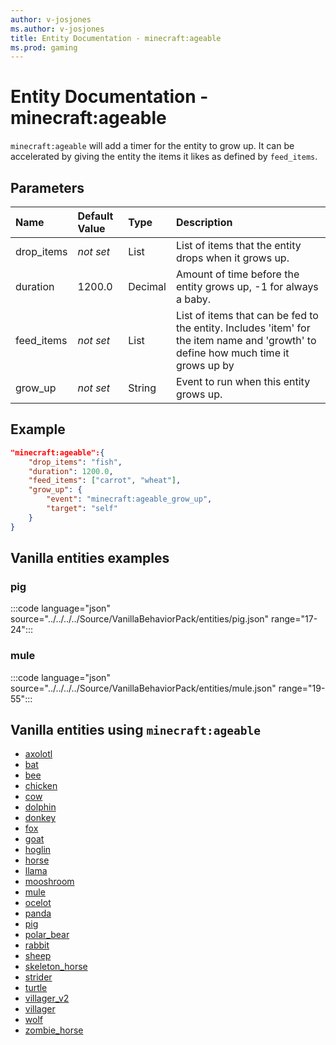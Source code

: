 ```yaml
---
author: v-josjones
ms.author: v-josjones
title: Entity Documentation - minecraft:ageable
ms.prod: gaming
---
```


# Entity Documentation - minecraft:ageable

`minecraft:ageable` will add a timer for the entity to grow up. It can be accelerated by giving the entity the items it likes as defined by `feed_items`.

## Parameters

|Name |Default Value  |Type  |Description  |
|:----------|:----------|:----------|:----------|
|drop_items|*not set* | List|  List of items that the entity drops when it grows up. |
|duration| 1200.0| Decimal|  Amount of time before the entity grows up, -1 for always a baby. |
|feed_items|*not set* | List| List of items that can be fed to the entity. Includes 'item' for the item name and 'growth' to define how much time it grows up by |
|grow_up|*not set* | String|  Event to run when this entity grows up. |

## Example

```json
"minecraft:ageable":{
    "drop_items": "fish",
    "duration": 1200.0,
    "feed_items": ["carrot", "wheat"],
    "grow_up": {
        "event": "minecraft:ageable_grow_up",
        "target": "self"
    }
}
```

## Vanilla entities examples

### pig

:::code language="json" source="../../../../Source/VanillaBehaviorPack/entities/pig.json" range="17-24":::

### mule

:::code language="json" source="../../../../Source/VanillaBehaviorPack/entities/mule.json" range="19-55":::

## Vanilla entities using `minecraft:ageable`

- [axolotl](../../../../Source/VanillaBehaviorPack_Snippets/entities/axolotl.md)
- [bat](../../../../Source/VanillaBehaviorPack_Snippets/entities/bat.md)
- [bee](../../../../Source/VanillaBehaviorPack_Snippets/entities/bee.md)
- [chicken](../../../../Source/VanillaBehaviorPack_Snippets/entities/chicken.md)
- [cow](../../../../Source/VanillaBehaviorPack_Snippets/entities/cow.md)
- [dolphin](../../../../Source/VanillaBehaviorPack_Snippets/entities/dolphin.md)
- [donkey](../../../../Source/VanillaBehaviorPack_Snippets/entities/donkey.md)
- [fox](../../../../Source/VanillaBehaviorPack_Snippets/entities/fox.md)
- [goat](../../../../Source/VanillaBehaviorPack_Snippets/entities/goat.md)
- [hoglin](../../../../Source/VanillaBehaviorPack_Snippets/entities/hoglin.md)
- [horse](../../../../Source/VanillaBehaviorPack_Snippets/entities/horse.md)
- [llama](../../../../Source/VanillaBehaviorPack_Snippets/entities/llama.md)
- [mooshroom](../../../../Source/VanillaBehaviorPack_Snippets/entities/mooshroom.md)
- [mule](../../../../Source/VanillaBehaviorPack_Snippets/entities/mule.md)
- [ocelot](../../../../Source/VanillaBehaviorPack_Snippets/entities/ocelot.md)
- [panda](../../../../Source/VanillaBehaviorPack_Snippets/entities/panda.md)
- [pig](../../../../Source/VanillaBehaviorPack_Snippets/entities/pig.md)
- [polar_bear](../../../../Source/VanillaBehaviorPack_Snippets/entities/polar_bear.md)
- [rabbit](../../../../Source/VanillaBehaviorPack_Snippets/entities/rabbit.md)
- [sheep](../../../../Source/VanillaBehaviorPack_Snippets/entities/sheep.md)
- [skeleton_horse](../../../../Source/VanillaBehaviorPack_Snippets/entities/skeleton_horse.md)
- [strider](../../../../Source/VanillaBehaviorPack_Snippets/entities/strider.md)
- [turtle](../../../../Source/VanillaBehaviorPack_Snippets/entities/turtle.md)
- [villager_v2](../../../../Source/VanillaBehaviorPack_Snippets/entities/villager_v2.md)
- [villager](../../../../Source/VanillaBehaviorPack_Snippets/entities/villager.md)
- [wolf](../../../../Source/VanillaBehaviorPack_Snippets/entities/wolf.md)
- [zombie_horse](../../../../Source/VanillaBehaviorPack_Snippets/entities/zombie_horse.md)
